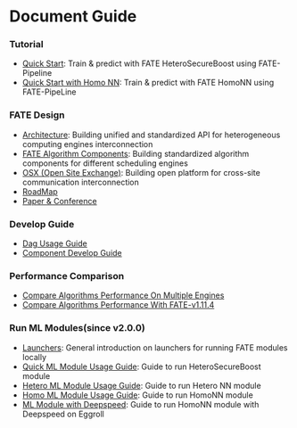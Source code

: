# Document Guide

### Tutorial

- [Quick Start](./2.0/fate/quick_start.md): Train & predict with FATE HeteroSecureBoost using FATE-Pipeline
- [Quick Start with Homo NN](./2.0/fate/homo_quick_start.md): Train & predict with FATE HomoNN using FATE-PipeLine

### FATE Design
- [Architecture](./doc/architecture/README.md): Building unified and standardized API for heterogeneous computing engines interconnection
- [FATE Algorithm Components](./doc/2.0/fate/components/README.md): Building standardized algorithm components for different scheduling engines
- [OSX (Open Site Exchange)](./doc/2.0/osx/osx.md): Building open platform for cross-site communication interconnection
- [RoadMap](./doc/images/roadmap.png)
- [Paper & Conference](./doc/resources/README.md)

### Develop Guide

- [Dag Usage Guide](./2.0/fate/dag.md)
- [Component Develop Guide](./develop_guide/component_guide.md)  

### Performance Comparison

- [Compare Algorithms Performance On Multiple Engines](./2.0/fate/performance/performance_multi_engines.md)  
- [Compare Algorithms Performance With FATE-v1.11.4](./2.0/fate/performance/performance_comparison.md)  

### Run ML Modules(since v2.0.0)

- [Launchers](./2.0/fate/ml/run_launchers.md): General introduction on launchers for running FATE modules locally
- [Quick ML Module Usage Guide](./2.0/fate/ml/hetero_secureboost_tutorial.md): Guide to run HeteroSecureBoost module
- [Hetero ML Module Usage Guide](./2.0/fate/ml/hetero_nn_tutorial.md): Guide to run Hetero NN module
- [Homo ML Module Usage Guide](./2.0/fate/ml/homo_nn_tutorial.md): Guide to run HomoNN module
- [ML Module with Deepspeed](./2.0/fate/ml/homo_nn_deepspeed_on_eggroll.md): Guide to run HomoNN module with Deepspeed on Eggroll
